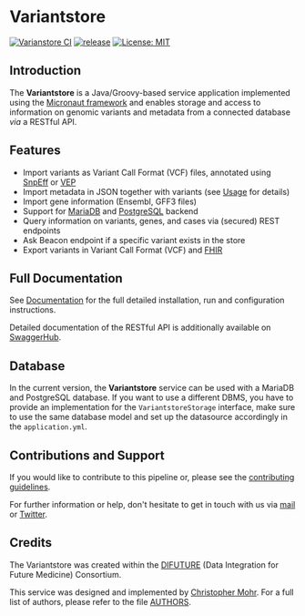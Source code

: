 # Variantstore

[![Varianstore CI](https://github.com/qbicsoftware/variantstore-service/actions/workflows/ci_test_build_package.yml/badge.svg?branch=development)](https://github.com/qbicsoftware/variantstore-service/actions/workflows/ci_test_build_package.yml)
[![release](https://img.shields.io/github/v/release/qbicsoftware/variantstore-service?include_prereleases)](https://github.com/qbicsoftware/variantstore-service/releases)
[![License: MIT](https://img.shields.io/badge/License-MIT-yellow.svg)](https://opensource.org/licenses/MIT)

## Introduction

The **Variantstore** is a Java/Groovy-based service application implemented using the [Micronaut framework](https://micronaut.io) and enables storage and access to information on genomic variants and metadata from a connected database *via* a RESTful API.

## Features

- Import variants as Variant Call Format (VCF) files, annotated using [SnpEff](http://snpeff.sourceforge.net) or [VEP](https://www.ensembl.org/info/docs/tools/vep/index.html>)
- Import metadata in JSON together with variants (see [Usage](/docs/USAGE..md) for details)
- Import gene information (Ensembl, GFF3 files)
- Support for [MariaDB](https://mariadb.com) and [PostgreSQL](https://www.postgresql.org) backend
- Query information on variants, genes, and cases via (secured) REST endpoints
- Ask Beacon endpoint if a specific variant exists in the store
- Export variants in Variant Call Format (VCF) and [FHIR](https://www.hl7.org/fhir/)

## Full Documentation

See [Documentation](/docs/README.md) for the full detailed installation, run and configuration instructions.

Detailed documentation of the RESTful API is additionally available on [SwaggerHub](https://app.swaggerhub.com/apis/christopher-mohr/variantstore/).

## Database

In the current version, the **Variantstore** service can be used with a MariaDB and PostgreSQL database. If you want to use a different DBMS, you have to provide an implementation for the `VariantstoreStorage` interface, make sure to use the same database model and set up the datasource accordingly in the `application.yml`.

## Contributions and Support

If you would like to contribute to this pipeline or, please see the [contributing guidelines](/CONTRIBUTING.md).

For further information or help, don't hesitate to get in touch with us via [mail](mailto:christopher.mohr@uni-tuebingen.de) or [Twitter](https://twitter.com/cmohr_tue).

## Credits

The Variantstore was created within the [DIFUTURE](https://difuture.de) (Data Integration for Future Medicine) Consortium.

This service was designed and implemented by [Christopher Mohr](https://github.com/christopher-mohr).
For a full list of authors, please refer to the file [AUTHORS](AUTHORS).
